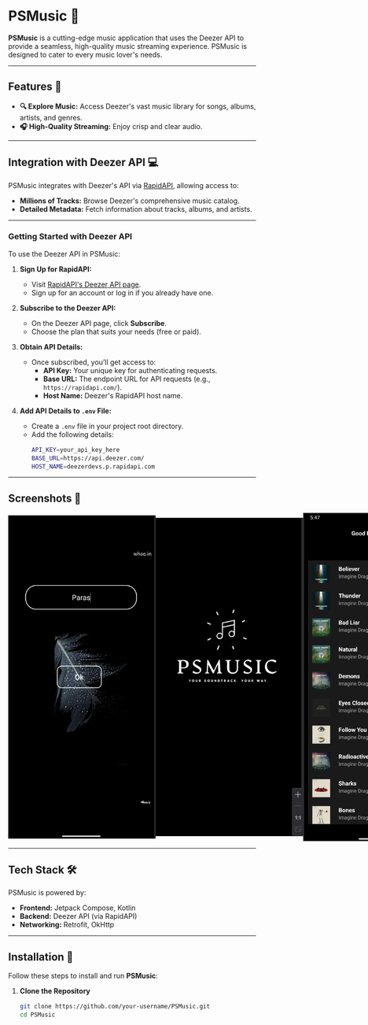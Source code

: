 # PSMusic 🎵

**PSMusic** is a cutting-edge music application that uses the Deezer API to provide a seamless, high-quality music streaming experience. PSMusic is designed to cater to every music lover's needs.

---

## Features 🚀

- **🔍 Explore Music:** Access Deezer's vast music library for songs, albums, artists, and genres.
- **🎧 High-Quality Streaming:** Enjoy crisp and clear audio.

---

## Integration with Deezer API 💻

PSMusic integrates with Deezer's API via [RapidAPI](https://rapidapi.com/deezerdevs/api/deezer-1), allowing access to:
- **Millions of Tracks:** Browse Deezer's comprehensive music catalog.
- **Detailed Metadata:** Fetch information about tracks, albums, and artists.

---

### **Getting Started with Deezer API**

To use the Deezer API in PSMusic:
1. **Sign Up for RapidAPI:**
   - Visit [RapidAPI's Deezer API page](https://rapidapi.com/deezerdevs/api/deezer-1).
   - Sign up for an account or log in if you already have one.

2. **Subscribe to the Deezer API:**
   - On the Deezer API page, click **Subscribe**.
   - Choose the plan that suits your needs (free or paid).

3. **Obtain API Details:**
   - Once subscribed, you’ll get access to:
     - **API Key:** Your unique key for authenticating requests.
     - **Base URL:** The endpoint URL for API requests (e.g., `https://rapidapi.com/`). 
     - **Host Name:** Deezer's RapidAPI host name.

4. **Add API Details to `.env` File:**
   - Create a `.env` file in your project root directory.
   - Add the following details:
     ```sh
     API_KEY=your_api_key_here
     BASE_URL=https://api.deezer.com/
     HOST_NAME=deezerdevs.p.rapidapi.com
     ```

---

## Screenshots 📸


<div style="display: flex; justify-content: space-between; align-items: center;">
  <img src="Screenshots/Home.png" alt="Home Screen" width="300"/>
  <img src="Screenshots/Splash.png" alt="Splash Screen" width="300"/>
  <img src="Screenshots/Songs.png" alt="Songs Screen" width="300"/>
</div>

---

## Tech Stack 🛠️

PSMusic is powered by:
- **Frontend:** Jetpack Compose, Kotlin
- **Backend:** Deezer API (via RapidAPI)
- **Networking:** Retrofit, OkHttp

---

## Installation 🔧

Follow these steps to install and run **PSMusic**:

1. **Clone the Repository**  
   ```sh
   git clone https://github.com/your-username/PSMusic.git
   cd PSMusic


